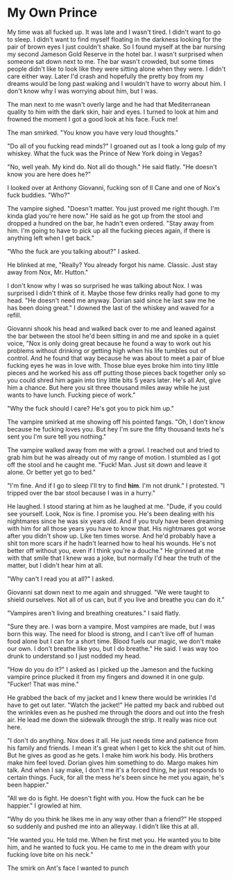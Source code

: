 # My Own Prince
My time was all fucked up.  It was late and I wasn't tired.  I didn't want to go to sleep.  I didn't want to find myself floating in the darkness looking for the pair of brown eyes I just couldn't shake.  So I found myself at the bar nursing my second Jameson Gold Reserve in the hotel bar.  I wasn't surprised when someone sat down next to me.  The bar wasn't crowded, but some times people didn't like to look like they were sitting alone when they were.  I didn't care either way.  Later I'd crash and hopefully the pretty boy from my dreams would be long past waking and I wouldn't have to worry about him.  I don't know why I was worrying about him, but I was.

The man next to me wasn't overly large and he had that Mediterranean quality to him with the dark skin, hair and eyes.  I turned to look at him and frowned the moment I got a good look at his face.  Fuck me!

The man smirked.  "You know you have very loud thoughts."

"Do all of you fucking read minds?"  I groaned out as I took a long gulp of my whiskey.  What the fuck was the Prince of New York doing in Vegas?

"No, well yeah.  My kind do.  Not all do though."  He said flatly.  "He doesn't know you are here does he?"

I looked over at Anthony Giovanni, fucking son of Il Cane and one of Nox's fuck buddies. "Who?"

The vampire sighed.  "Doesn't matter.  You just proved me right though.  I'm kinda glad you're here now."  He said as he got up from the stool and dropped a hundred on the bar, he hadn't even ordered.  "Stay away from him.  I'm going to have to pick up all the fucking pieces again, if there is anything left when I get back."

"Who the fuck are you talking about?"  I asked.

He blinked at me, "Really?  You already forgot his name.  Classic.  Just stay away from Nox, Mr. Hutton."

I don't know why I was so surprised he was talking about Nox.  I was surprised I didn't think of it.  Maybe those few drinks really had gone to my head.  "He doesn't need me anyway.  Dorian said since he last saw me he has been doing great."  I downed the last of the whiskey and waved for a refill.

Giovanni shook his head and walked back over to me and leaned against the bar between the stool he'd been sitting in and me and spoke in a quiet voice, "Nox is only doing great because he found a way to work out his problems without drinking or getting high when his life tumbles out of control.  And he found that way because he was about to meet a pair of blue fucking eyes he was in love with.  Those blue eyes broke him into tiny little pieces and he worked his ass off putting those pieces back together only so you could shred him again into tiny little bits 5 years later.  He's all Ant, give him a chance.  But here you sit three thousand miles away while he just wants to have lunch.  Fucking piece of work."

"Why the fuck should I care?  He's got you to pick him up."

The vampire smirked at me showing off his pointed fangs.  "Oh, I don't know because he fucking loves you.  But hey I'm sure the fifty thousand texts he's sent you I'm sure tell you nothing."  

The vampire walked away from me with a growl.  I reached out and tried to grab him but he was already out of my range of motion.  I stumbled as I got off the stool and he caught me.  "Fuck! Man.  Just sit down and leave it alone.  Or better yet go to bed."

"I'm fine.  And if I go to sleep I'll try to find **him**. I'm not drunk."  I protested.  "I tripped over the bar stool because I was in a hurry."

He laughed.  I stood staring at him as he laughed at me.  "Dude, if you could see yourself.  Look, Nox is fine.  I promise you.  He's been dealing with his nightmares since he was six years old.  And if you truly have been dreaming with him for all those years you have to know that.  His nightmares got worse after you didn't show up.  Like ten times worse.  And he'd probably have a shit ton more scars if he hadn't learned how to heal his wounds.  He's not better off without you, even if I think you're a douche."  He grinned at me with that smile that I knew was a joke, but normally I'd hear the truth of the matter, but I didn't hear him at all.

"Why can't I read you at all?"  I asked.

Giovanni sat down next to me again and shrugged.  "We were taught to shield ourselves.  Not all of us can, but if you live and breathe you can do it."

"Vampires aren't living and breathing creatures."  I said flatly.

"Sure they are.  I was born a vampire.  Most vampires are made, but I was born this way.  The need for blood is strong, and I can't live off of human food alone but I can for a short time.  Blood fuels our magic, we don't make our own.  I don't breathe like you, but I do breathe."  He said.  I was way too drunk to understand so I just nodded my head.

"How do you do it?" I asked as I picked up the Jameson and the fucking vampire prince plucked it from my fingers and downed it in one gulp.  "Fucker!  That was mine."

He grabbed the back of my jacket and I knew there would be wrinkles I'd have to get out later.  "Watch the jacket!"  He patted my back and rubbed out the wrinkles even as he pushed me through the doors and out into the fresh air.  He lead me down the sidewalk through the strip.  It really was nice out here.

"I don't do anything.  Nox does it all.  He just needs time and patience from his family and friends.  I mean it's great when I get to kick the shit out of him.  But he gives as good as he gets.  I make him work his body.  His brothers make him feel loved.  Dorian gives him something to do.  Margo makes him talk.  And when I say make, I don't me it's a forced thing, he just responds to certain things.  Fuck, for all the mess he's been since he met you again, he's been happier."

"All we do is fight.  He doesn't fight with you. How the fuck can he be happier."  I growled at him.

"Why do you think he likes me in any way other than a friend?" He stopped so suddenly and pushed me into an alleyway.  I didn't like this at all.

"He wanted you.  He told me.  When he first met you.  He wanted you to bite him, and he wanted to fuck you.  He came to me in the dream with your fucking love bite on his neck."

The smirk on Ant's face I wanted to punch


<!--stackedit_data:
eyJoaXN0b3J5IjpbLTU5NDU1MjI2Nyw2NjIxMTYyNDQsLTE1ND
gwNTEyMjQsMjA4OTMyMDE5OCwtMTI5NTk1NzUyNiwtNDU3NTQy
NzI0XX0=
-->